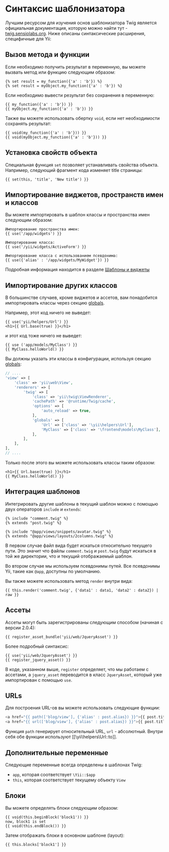 Синтаксис шаблонизатора
=======================

Лучшим ресурсом для изучения основ шаблонизатора Twig является официальная документация, которую можно найти тут - 
[twig.sensiolabs.org](http://twig.sensiolabs.org/documentation). Ниже описаны синтаксические расширения, специфичные для Yii:

## Вызов метода и функции

Если необходимо получить результат в переменную, вы можете вызвать метод или функцию следующим образом:

```twig
{% set result = my_function({'a' : 'b'}) %}
{% set result = myObject.my_function({'a' : 'b'}) %}
```

Если необходимо вывести результат без сохранения в переменную:

```twig
{{ my_function({'a' : 'b'}) }}
{{ myObject.my_function({'a' : 'b'}) }}
```

Также вы можете использовать обертку `void`, если нет необходимости сохранять результат:

```twig
{{ void(my_function({'a' : 'b'})) }}
{{ void(myObject.my_function({'a' : 'b'})) }}
```

## Установка свойств объекта

Специальная функция `set` позволяет устанавливать свойства объекта. Например, следующий фрагмент кода изменяет
title страницы:

```twig
{{ set(this, 'title', 'New title') }}
```

## Импортирование виджетов, пространств имен и классов

Вы можете импортировать в шаблон классы и пространства имен следующим образом:

```twig
Импортирование пространства имен:
{{ use('/app/widgets') }}

Импортирование класса:
{{ use('/yii/widgets/ActiveForm') }}

Импортирование класса с использованием псевдонима:
{{ use({'alias' : '/app/widgets/MyWidget'}) }}
```
Подробная информация находится в разделе [Шаблоны и виджеты](layouts-and-widgets.md)

## Импортирование других классов

В большинстве случаев, кроме виджетов и ассетов, вам понадобится импортировать классы через секцию [globals](additional-configuration.md#globals).
 
Например, этот код ничего не выведет:

```twig
{{ use('yii/helpers/Url') }}
<h1>{{ Url.base(true) }}</h1>
```

и этот код тоже ничего не выведет:

```twig
{{ use ('app/models/MyClass') }}  
{{ MyClass.helloWorld() }}
```

Вы должны указать эти классы в конфигурации, используя секцию [globals](additional-configuration.md#globals):

```php
// ....
'view' => [
    'class' => 'yii\web\View',
    'renderers' => [
        'twig' => [
            'class' => 'yii\twig\ViewRenderer',
            'cachePath' => '@runtime/Twig/cache',
            'options' => [
                'auto_reload' => true,
            ],
            'globals' => [
                'Url' => ['class' => '\yii\helpers\Url'],
                'MyClass' => ['class' => '\frontend\models\MyClass'],
            ],
        ],
    ],
],
// ....
```

Только после этого вы можете использовать классы таким образом:

```twig
<h1>{{ Url.base(true) }}</h1>
{{ MyClass.helloWorld() }}
```

## Интеграция шаблонов

Интегрировать другие шаблоны в текущий шаблон можно с помощью двух операторов `include` и `extends`:

```twig
{% include "comment.twig" %}
{% extends "post.twig" %}

{% include "@app/views/snippets/avatar.twig" %}
{% extends "@app/views/layouts/2columns.twig" %}
```

В первом случае файл вида будет искаться относительно текущего пути. Это значит что файлы `comment.twig` и `post.twig` 
будут искаться в той же директории, что и текущий отображаемый шаблон.

Во втором случае мы используем псевдонимы путей. Все псевдонимы Yii, такие как `@app`, доступны по умолчанию.

Вы также можете использовать метод `render` внутри вида:

```
{{ this.render('comment.twig', {'data1' : data1, 'data2' : data2}) | raw }}
```

## Ассеты

Ассеты могут быть зарегистрированы следующим способом (начиная с версии 2.0.4):

```twig
{{ register_asset_bundle('yii/web/JqueryAsset') }}
```

Более подробный синтаксис:

```twig
{{ use('yii/web/JqueryAsset') }}
{{ register_jquery_asset() }}
```

В коде, указанном выше, `register` определяет, что мы работаем с ассетами, а `jquery_asset` переводится в класс 
`JqueryAsset`, который уже импортирован с помощью `use`.

## URLs

Для построения URL-ов вы можете использовать следующие функции:

```php
<a href="{{ path(['blog/view'], {'alias' : post.alias}) }}">{{ post.title }}</a>
<a href="{{ url(['blog/view'], {'alias' : post.alias}) }}">{{ post.title }}</a>
```

Функция `path` генерирует относительный URL, `url` - абсолютный. Внутри себя обе функции используют [[\yii\helpers\Url::to]].

## Дополнительные переменные

Следующие переменные всегда определены в шаблонах Twig:

- `app`, которая соответствует `\Yii::$app`
- `this`, которая соответствует текущему объекту `View`
 
## Блоки

Вы можете определять блоки следующим образом:

```twig
{{ void(this.beginBlock('block1')) }}
now, block1 is set
{{ void(this.endBlock()) }}
```

Затем отображать блоки в основном шаблоне (layout):

```twig
{{ this.blocks['block1'] }}
```
